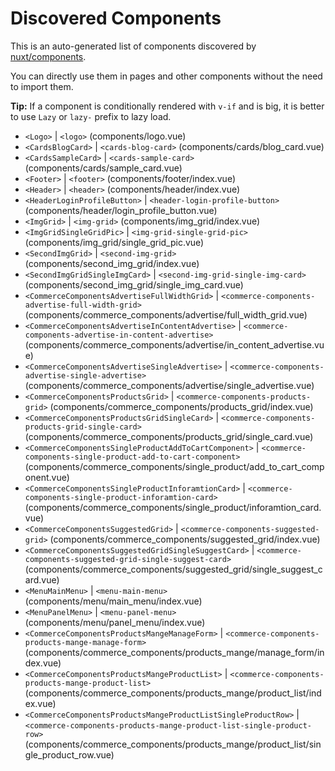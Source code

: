 # Discovered Components

This is an auto-generated list of components discovered by [nuxt/components](https://github.com/nuxt/components).

You can directly use them in pages and other components without the need to import them.

**Tip:** If a component is conditionally rendered with `v-if` and is big, it is better to use `Lazy` or `lazy-` prefix to lazy load.

- `<Logo>` | `<logo>` (components/logo.vue)
- `<CardsBlogCard>` | `<cards-blog-card>` (components/cards/blog_card.vue)
- `<CardsSampleCard>` | `<cards-sample-card>` (components/cards/sample_card.vue)
- `<Footer>` | `<footer>` (components/footer/index.vue)
- `<Header>` | `<header>` (components/header/index.vue)
- `<HeaderLoginProfileButton>` | `<header-login-profile-button>` (components/header/login_profile_button.vue)
- `<ImgGrid>` | `<img-grid>` (components/img_grid/index.vue)
- `<ImgGridSingleGridPic>` | `<img-grid-single-grid-pic>` (components/img_grid/single_grid_pic.vue)
- `<SecondImgGrid>` | `<second-img-grid>` (components/second_img_grid/index.vue)
- `<SecondImgGridSingleImgCard>` | `<second-img-grid-single-img-card>` (components/second_img_grid/single_img_card.vue)
- `<CommerceComponentsAdvertiseFullWidthGrid>` | `<commerce-components-advertise-full-width-grid>` (components/commerce_components/advertise/full_width_grid.vue)
- `<CommerceComponentsAdvertiseInContentAdvertise>` | `<commerce-components-advertise-in-content-advertise>` (components/commerce_components/advertise/in_content_advertise.vue)
- `<CommerceComponentsAdvertiseSingleAdvertise>` | `<commerce-components-advertise-single-advertise>` (components/commerce_components/advertise/single_advertise.vue)
- `<CommerceComponentsProductsGrid>` | `<commerce-components-products-grid>` (components/commerce_components/products_grid/index.vue)
- `<CommerceComponentsProductsGridSingleCard>` | `<commerce-components-products-grid-single-card>` (components/commerce_components/products_grid/single_card.vue)
- `<CommerceComponentsSingleProductAddToCartComponent>` | `<commerce-components-single-product-add-to-cart-component>` (components/commerce_components/single_product/add_to_cart_component.vue)
- `<CommerceComponentsSingleProductInforamtionCard>` | `<commerce-components-single-product-inforamtion-card>` (components/commerce_components/single_product/inforamtion_card.vue)
- `<CommerceComponentsSuggestedGrid>` | `<commerce-components-suggested-grid>` (components/commerce_components/suggested_grid/index.vue)
- `<CommerceComponentsSuggestedGridSingleSuggestCard>` | `<commerce-components-suggested-grid-single-suggest-card>` (components/commerce_components/suggested_grid/single_suggest_card.vue)
- `<MenuMainMenu>` | `<menu-main-menu>` (components/menu/main_menu/index.vue)
- `<MenuPanelMenu>` | `<menu-panel-menu>` (components/menu/panel_menu/index.vue)
- `<CommerceComponentsProductsMangeManageForm>` | `<commerce-components-products-mange-manage-form>` (components/commerce_components/products_mange/manage_form/index.vue)
- `<CommerceComponentsProductsMangeProductList>` | `<commerce-components-products-mange-product-list>` (components/commerce_components/products_mange/product_list/index.vue)
- `<CommerceComponentsProductsMangeProductListSingleProductRow>` | `<commerce-components-products-mange-product-list-single-product-row>` (components/commerce_components/products_mange/product_list/single_product_row.vue)

